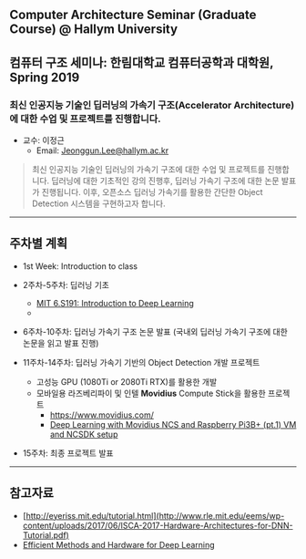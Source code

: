 ## Computer Architecture Seminar (Graduate Course) @ Hallym University
## 컴퓨터 구조 세미나: 한림대학교 컴퓨터공학과 대학원, Spring 2019

### 최신 인공지능 기술인 딥러닝의 가속기 구조(Accelerator Architecture)에 대한 수업 및 프로젝트를 진행합니다.

- 교수: 이정근
   - Email: Jeonggun.Lee@hallym.ac.kr

> 최신 인공지능 기술인 딥러닝의 가속기 구조에 대한 수업 및 프로젝트를 진행합니다. 딥러닝에 대한 기초적인 강의 진행후, 딥러닝 가속기 구조에 대한 논문 
> 발표가 진행됩니다. 이후, 오픈소스 딥러닝 가속기를 활용한 간단한 Object Detection 시스템을 구현하고자 합니다.

*  *  *
## 주차별 계획

- 1st Week: Introduction to class

- 2주차-5주차: 딥러닝 기초
   - [MIT 6.S191: Introduction to Deep Learning](https://www.youtube.com/watch?v=5v1JnYv_yWs&list=PLtBw6njQRU-rwp5__7C0oIVt26ZgjG9NI)
   - 

- 6주차-10주차: 딥러닝 가속기 구조 논문 발표 (국내외 딥러닝 가속기 구조에 대한 논문을 읽고 발표 진행)

- 11주차-14주차: 딥러닝 가속기 기반의 Object Detection 개발 프로젝트
   - 고성능 GPU (1080Ti or 2080Ti RTX)를 활용한 개발
   - 모바일용 라즈베리파이 및 인텔 **Movidius** Compute Stick을 활용한 프로젝트
      - https://www.movidius.com/
      - [Deep Learning with Movidius NCS and Raspberry Pi3B+ (pt.1) VM and NCSDK setup](https://www.youtube.com/watch?v=p8o284gBSqo)
- 15주차: 최종 프로젝트 발표


*  *  *
## 참고자료
- [http://eyeriss.mit.edu/tutorial.html](http://www.rle.mit.edu/eems/wp-content/uploads/2017/06/ISCA-2017-Hardware-Architectures-for-DNN-Tutorial.pdf)
- [Efficient Methods and Hardware for Deep Learning](https://www.youtube.com/watch?v=eZdOkDtYMoo&t=25s)
